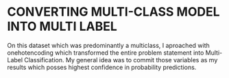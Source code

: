 # CONVERTING MULTI-CLASS MODEL INTO MULTI LABEL
On this dataset which was predominantly a multiclass, I aproached with onehotencoding which transformed the entire problem statement into Multi-Label Classification.
My general idea was to commit those variables as my results which posses highest confidence in probability predictions.
